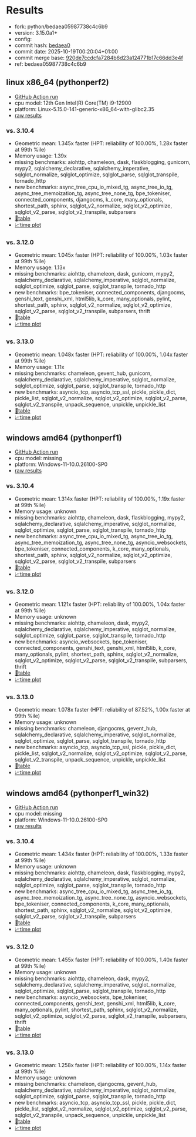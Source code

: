 # Results

- fork: python/bedaea05987738c4c6b9
- version: 3.15.0a1+
- config: 
- commit hash: [bedaea0](https://github.com/python/cpython/commit/bedaea0)
- commit date: 2025-10-19T00:20:04+01:00
- commit merge base: [920de7ccdcfa7284b6d23a124771b17c66dd3e4f](https://github.com/python/cpython/commit/920de7ccdcfa7284b6d23a124771b17c66dd3e4f)
- ref: bedaea05987738c4c6b9

## linux x86_64 (pythonperf2)

- [GitHub Action run](https://github.com/faster-cpython/benchmarking/actions/runs/18622655866)
- cpu model: 12th Gen Intel(R) Core(TM) i9-12900
- platform: Linux-5.15.0-141-generic-x86_64-with-glibc2.35
- [raw results](bm-20251019-pythonperf2-x86_64-python-bedaea05987738c4c6b9-3.15.0a1%2B-bedaea0.json)

### vs. 3.10.4

- Geometric mean: 1.345x faster (HPT: reliability of 100.00%, 1.28x faster at 99th %ile)
- Memory usage: 1.39x
- missing benchmarks: aiohttp, chameleon, dask, flaskblogging, gunicorn, mypy2, sqlalchemy_declarative, sqlalchemy_imperative, sqlglot_normalize, sqlglot_optimize, sqlglot_parse, sqlglot_transpile, tornado_http
- new benchmarks: async_tree_cpu_io_mixed_tg, async_tree_io_tg, async_tree_memoization_tg, async_tree_none_tg, bpe_tokeniser, connected_components, djangocms, k_core, many_optionals, shortest_path, sphinx, sqlglot_v2_normalize, sqlglot_v2_optimize, sqlglot_v2_parse, sqlglot_v2_transpile, subparsers
- [📄table](bm-20251019-pythonperf2-x86_64-python-bedaea05987738c4c6b9-3.15.0a1%2B-bedaea0-vs-3.10.4.md)
- [📈time plot](bm-20251019-pythonperf2-x86_64-python-bedaea05987738c4c6b9-3.15.0a1%2B-bedaea0-vs-3.10.4.svg)

### vs. 3.12.0

- Geometric mean: 1.045x faster (HPT: reliability of 100.00%, 1.03x faster at 99th %ile)
- Memory usage: 1.13x
- missing benchmarks: aiohttp, chameleon, dask, gunicorn, mypy2, sqlalchemy_declarative, sqlalchemy_imperative, sqlglot_normalize, sqlglot_optimize, sqlglot_parse, sqlglot_transpile, tornado_http
- new benchmarks: bpe_tokeniser, connected_components, djangocms, genshi_text, genshi_xml, html5lib, k_core, many_optionals, pylint, shortest_path, sphinx, sqlglot_v2_normalize, sqlglot_v2_optimize, sqlglot_v2_parse, sqlglot_v2_transpile, subparsers, thrift
- [📄table](bm-20251019-pythonperf2-x86_64-python-bedaea05987738c4c6b9-3.15.0a1%2B-bedaea0-vs-3.12.0.md)
- [📈time plot](bm-20251019-pythonperf2-x86_64-python-bedaea05987738c4c6b9-3.15.0a1%2B-bedaea0-vs-3.12.0.svg)

### vs. 3.13.0

- Geometric mean: 1.048x faster (HPT: reliability of 100.00%, 1.04x faster at 99th %ile)
- Memory usage: 1.11x
- missing benchmarks: chameleon, gevent_hub, gunicorn, sqlalchemy_declarative, sqlalchemy_imperative, sqlglot_normalize, sqlglot_optimize, sqlglot_parse, sqlglot_transpile, tornado_http
- new benchmarks: asyncio_tcp, asyncio_tcp_ssl, pickle, pickle_dict, pickle_list, sqlglot_v2_normalize, sqlglot_v2_optimize, sqlglot_v2_parse, sqlglot_v2_transpile, unpack_sequence, unpickle, unpickle_list
- [📄table](bm-20251019-pythonperf2-x86_64-python-bedaea05987738c4c6b9-3.15.0a1%2B-bedaea0-vs-3.13.0.md)
- [📈time plot](bm-20251019-pythonperf2-x86_64-python-bedaea05987738c4c6b9-3.15.0a1%2B-bedaea0-vs-3.13.0.svg)

## windows amd64 (pythonperf1)

- [GitHub Action run](https://github.com/faster-cpython/benchmarking/actions/runs/18622655866)
- cpu model: missing
- platform: Windows-11-10.0.26100-SP0
- [raw results](bm-20251019-pythonperf1-amd64-python-bedaea05987738c4c6b9-3.15.0a1%2B-bedaea0.json)

### vs. 3.10.4

- Geometric mean: 1.314x faster (HPT: reliability of 100.00%, 1.19x faster at 99th %ile)
- Memory usage: unknown
- missing benchmarks: aiohttp, chameleon, dask, flaskblogging, mypy2, sqlalchemy_declarative, sqlalchemy_imperative, sqlglot_normalize, sqlglot_optimize, sqlglot_parse, sqlglot_transpile, tornado_http
- new benchmarks: async_tree_cpu_io_mixed_tg, async_tree_io_tg, async_tree_memoization_tg, async_tree_none_tg, asyncio_websockets, bpe_tokeniser, connected_components, k_core, many_optionals, shortest_path, sphinx, sqlglot_v2_normalize, sqlglot_v2_optimize, sqlglot_v2_parse, sqlglot_v2_transpile, subparsers
- [📄table](bm-20251019-pythonperf1-amd64-python-bedaea05987738c4c6b9-3.15.0a1%2B-bedaea0-vs-3.10.4.md)
- [📈time plot](bm-20251019-pythonperf1-amd64-python-bedaea05987738c4c6b9-3.15.0a1%2B-bedaea0-vs-3.10.4.svg)

### vs. 3.12.0

- Geometric mean: 1.121x faster (HPT: reliability of 100.00%, 1.04x faster at 99th %ile)
- Memory usage: unknown
- missing benchmarks: aiohttp, chameleon, dask, mypy2, sqlalchemy_declarative, sqlalchemy_imperative, sqlglot_normalize, sqlglot_optimize, sqlglot_parse, sqlglot_transpile, tornado_http
- new benchmarks: asyncio_websockets, bpe_tokeniser, connected_components, genshi_text, genshi_xml, html5lib, k_core, many_optionals, pylint, shortest_path, sphinx, sqlglot_v2_normalize, sqlglot_v2_optimize, sqlglot_v2_parse, sqlglot_v2_transpile, subparsers, thrift
- [📄table](bm-20251019-pythonperf1-amd64-python-bedaea05987738c4c6b9-3.15.0a1%2B-bedaea0-vs-3.12.0.md)
- [📈time plot](bm-20251019-pythonperf1-amd64-python-bedaea05987738c4c6b9-3.15.0a1%2B-bedaea0-vs-3.12.0.svg)

### vs. 3.13.0

- Geometric mean: 1.078x faster (HPT: reliability of 87.52%, 1.00x faster at 99th %ile)
- Memory usage: unknown
- missing benchmarks: chameleon, djangocms, gevent_hub, sqlalchemy_declarative, sqlalchemy_imperative, sqlglot_normalize, sqlglot_optimize, sqlglot_parse, sqlglot_transpile, tornado_http
- new benchmarks: asyncio_tcp, asyncio_tcp_ssl, pickle, pickle_dict, pickle_list, sqlglot_v2_normalize, sqlglot_v2_optimize, sqlglot_v2_parse, sqlglot_v2_transpile, unpack_sequence, unpickle, unpickle_list
- [📄table](bm-20251019-pythonperf1-amd64-python-bedaea05987738c4c6b9-3.15.0a1%2B-bedaea0-vs-3.13.0.md)
- [📈time plot](bm-20251019-pythonperf1-amd64-python-bedaea05987738c4c6b9-3.15.0a1%2B-bedaea0-vs-3.13.0.svg)

## windows amd64 (pythonperf1_win32)

- [GitHub Action run](https://github.com/faster-cpython/benchmarking/actions/runs/18622655866)
- cpu model: missing
- platform: Windows-11-10.0.26100-SP0
- [raw results](bm-20251019-pythonperf1_win32-amd64-python-bedaea05987738c4c6b9-3.15.0a1%2B-bedaea0.json)

### vs. 3.10.4

- Geometric mean: 1.434x faster (HPT: reliability of 100.00%, 1.33x faster at 99th %ile)
- Memory usage: unknown
- missing benchmarks: aiohttp, chameleon, dask, flaskblogging, mypy2, sqlalchemy_declarative, sqlalchemy_imperative, sqlglot_normalize, sqlglot_optimize, sqlglot_parse, sqlglot_transpile, tornado_http
- new benchmarks: async_tree_cpu_io_mixed_tg, async_tree_io_tg, async_tree_memoization_tg, async_tree_none_tg, asyncio_websockets, bpe_tokeniser, connected_components, k_core, many_optionals, shortest_path, sphinx, sqlglot_v2_normalize, sqlglot_v2_optimize, sqlglot_v2_parse, sqlglot_v2_transpile, subparsers
- [📄table](bm-20251019-pythonperf1_win32-amd64-python-bedaea05987738c4c6b9-3.15.0a1%2B-bedaea0-vs-3.10.4.md)
- [📈time plot](bm-20251019-pythonperf1_win32-amd64-python-bedaea05987738c4c6b9-3.15.0a1%2B-bedaea0-vs-3.10.4.svg)

### vs. 3.12.0

- Geometric mean: 1.455x faster (HPT: reliability of 100.00%, 1.40x faster at 99th %ile)
- Memory usage: unknown
- missing benchmarks: aiohttp, chameleon, dask, mypy2, sqlalchemy_declarative, sqlalchemy_imperative, sqlglot_normalize, sqlglot_optimize, sqlglot_parse, sqlglot_transpile, tornado_http
- new benchmarks: asyncio_websockets, bpe_tokeniser, connected_components, genshi_text, genshi_xml, html5lib, k_core, many_optionals, pylint, shortest_path, sphinx, sqlglot_v2_normalize, sqlglot_v2_optimize, sqlglot_v2_parse, sqlglot_v2_transpile, subparsers, thrift
- [📄table](bm-20251019-pythonperf1_win32-amd64-python-bedaea05987738c4c6b9-3.15.0a1%2B-bedaea0-vs-3.12.0.md)
- [📈time plot](bm-20251019-pythonperf1_win32-amd64-python-bedaea05987738c4c6b9-3.15.0a1%2B-bedaea0-vs-3.12.0.svg)

### vs. 3.13.0

- Geometric mean: 1.258x faster (HPT: reliability of 100.00%, 1.14x faster at 99th %ile)
- Memory usage: unknown
- missing benchmarks: chameleon, djangocms, gevent_hub, sqlalchemy_declarative, sqlalchemy_imperative, sqlglot_normalize, sqlglot_optimize, sqlglot_parse, sqlglot_transpile, tornado_http
- new benchmarks: asyncio_tcp, asyncio_tcp_ssl, pickle, pickle_dict, pickle_list, sqlglot_v2_normalize, sqlglot_v2_optimize, sqlglot_v2_parse, sqlglot_v2_transpile, unpack_sequence, unpickle, unpickle_list
- [📄table](bm-20251019-pythonperf1_win32-amd64-python-bedaea05987738c4c6b9-3.15.0a1%2B-bedaea0-vs-3.13.0.md)
- [📈time plot](bm-20251019-pythonperf1_win32-amd64-python-bedaea05987738c4c6b9-3.15.0a1%2B-bedaea0-vs-3.13.0.svg)


